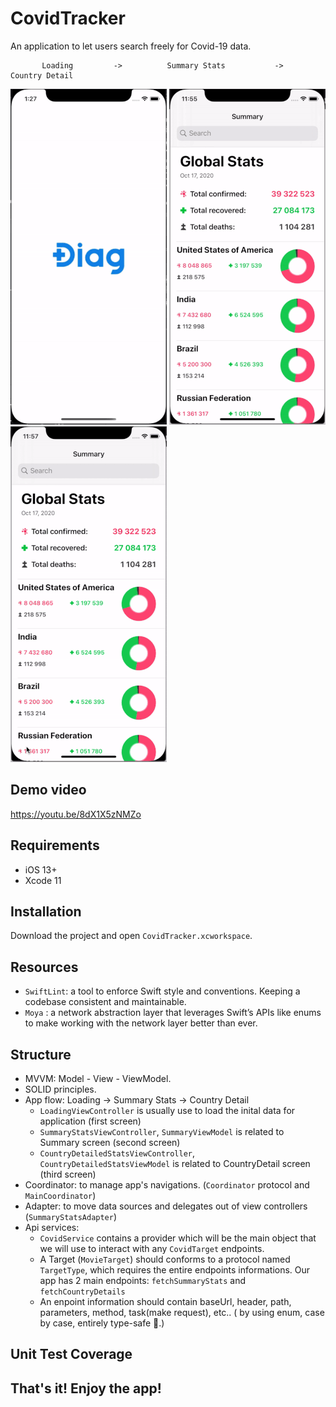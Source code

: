 # CovidTracker

An application to let users search freely for Covid-19 data.

           Loading         ->          Summary Stats           ->         Country Detail 

![](demo_files/Loading.gif)    ![](demo_files/SummaryStats.gif)   ![](demo_files/CountryDetail.gif)

##  Demo video
https://youtu.be/8dX1X5zNMZo

##  Requirements
- iOS 13+
- Xcode 11

##  Installation
Download the project and open ```CovidTracker.xcworkspace```.

##  Resources
- ``` SwiftLint ```: a tool to enforce Swift style and conventions. Keeping a codebase consistent and maintainable.
- ``` Moya ``` : a network abstraction layer that leverages Swift’s APIs like enums to make working with the network layer better than ever.

##  Structure
- MVVM: Model - View - ViewModel.
- SOLID principles.
- App flow: Loading -> Summary Stats -> Country Detail
   + ```LoadingViewController``` is usually use to load the inital data for application (first screen)
   + ```SummaryStatsViewController```, ```SummaryViewModel``` is related to Summary screen (second screen)
   + ```CountryDetailedStatsViewController```, ```CountryDetailedStatsViewModel``` is related to CountryDetail screen (third screen)
- Coordinator: to manage app's navigations. (``` Coordinator ``` protocol and ``` MainCoordinator ```)
- Adapter: to move data sources and delegates out of view controllers (``` SummaryStatsAdapter ```)
- Api services:
    + ```CovidService``` contains a provider which will be the main object that we will use to interact with any ```CovidTarget``` endpoints.
    + A Target (```MovieTarget```) should conforms to a protocol named ```TargetType```, which requires the entire endpoints informations. Our app has 2 main endpoints: ```fetchSummaryStats``` and ```fetchCountryDetails```
    + An enpoint information should contain baseUrl, header, path, parameters, method, task(make request), etc..
    ( by using enum, case by case, entirely type-safe 🎉.)
    
##  Unit Test Coverage

## That's it! Enjoy the app!
